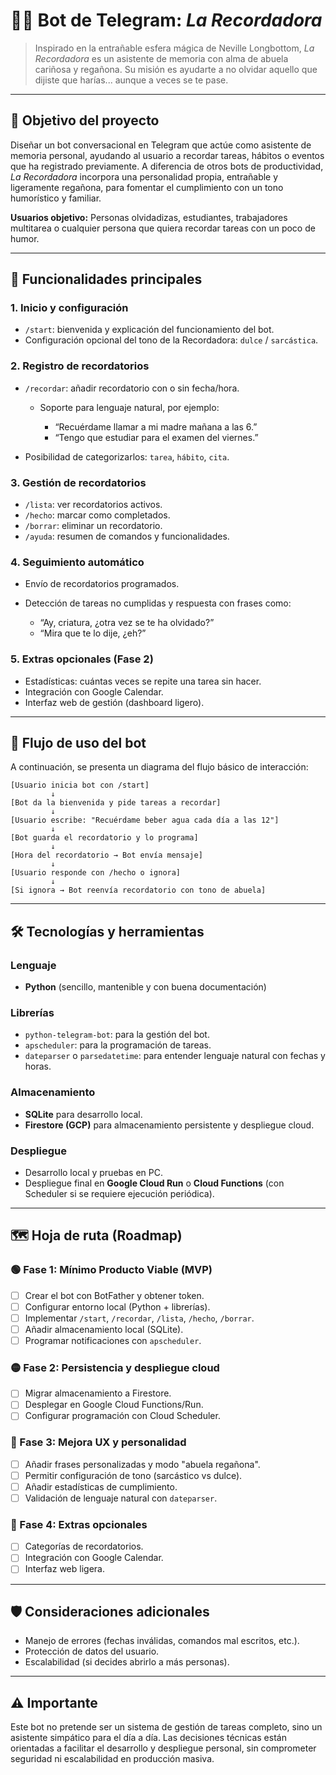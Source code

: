 
# 🤖🧠 Bot de Telegram: *La Recordadora*

> Inspirado en la entrañable esfera mágica de Neville Longbottom, *La Recordadora* es un asistente de memoria con alma de abuela cariñosa y regañona. Su misión es ayudarte a no olvidar aquello que dijiste que harías... aunque a veces se te pase.

---

## 🎯 Objetivo del proyecto

Diseñar un bot conversacional en Telegram que actúe como asistente de memoria personal, ayudando al usuario a recordar tareas, hábitos o eventos que ha registrado previamente. A diferencia de otros bots de productividad, *La Recordadora* incorpora una personalidad propia, entrañable y ligeramente regañona, para fomentar el cumplimiento con un tono humorístico y familiar.

**Usuarios objetivo:** Personas olvidadizas, estudiantes, trabajadores multitarea o cualquier persona que quiera recordar tareas con un poco de humor.

---

## 🔧 Funcionalidades principales

### 1. Inicio y configuración

* `/start`: bienvenida y explicación del funcionamiento del bot.
* Configuración opcional del tono de la Recordadora: `dulce` / `sarcástica`.

### 2. Registro de recordatorios

* `/recordar`: añadir recordatorio con o sin fecha/hora.

  * Soporte para lenguaje natural, por ejemplo:

    * “Recuérdame llamar a mi madre mañana a las 6.”
    * “Tengo que estudiar para el examen del viernes.”
* Posibilidad de categorizarlos: `tarea`, `hábito`, `cita`.

### 3. Gestión de recordatorios

* `/lista`: ver recordatorios activos.
* `/hecho`: marcar como completados.
* `/borrar`: eliminar un recordatorio.
* `/ayuda`: resumen de comandos y funcionalidades.

### 4. Seguimiento automático

* Envío de recordatorios programados.
* Detección de tareas no cumplidas y respuesta con frases como:

  * “Ay, criatura, ¿otra vez se te ha olvidado?”
  * “Mira que te lo dije, ¿eh?”

### 5. Extras opcionales (Fase 2)

* Estadísticas: cuántas veces se repite una tarea sin hacer.
* Integración con Google Calendar.
* Interfaz web de gestión (dashboard ligero).

---

## 🔁 Flujo de uso del bot

A continuación, se presenta un diagrama del flujo básico de interacción:

```
[Usuario inicia bot con /start]
         ↓
[Bot da la bienvenida y pide tareas a recordar]
         ↓
[Usuario escribe: "Recuérdame beber agua cada día a las 12"]
         ↓
[Bot guarda el recordatorio y lo programa]
         ↓
[Hora del recordatorio → Bot envía mensaje]
         ↓
[Usuario responde con /hecho o ignora]
         ↓
[Si ignora → Bot reenvía recordatorio con tono de abuela]
```

---

## 🛠️ Tecnologías y herramientas

### Lenguaje

* **Python** (sencillo, mantenible y con buena documentación)

### Librerías

* `python-telegram-bot`: para la gestión del bot.
* `apscheduler`: para la programación de tareas.
* `dateparser` o `parsedatetime`: para entender lenguaje natural con fechas y horas.

### Almacenamiento

* **SQLite** para desarrollo local.
* **Firestore (GCP)** para almacenamiento persistente y despliegue cloud.

### Despliegue

* Desarrollo local y pruebas en PC.
* Despliegue final en **Google Cloud Run** o **Cloud Functions** (con Scheduler si se requiere ejecución periódica).

---

## 🗺️ Hoja de ruta (Roadmap)

### 🟢 Fase 1: Mínimo Producto Viable (MVP)

* [ ] Crear el bot con BotFather y obtener token.
* [ ] Configurar entorno local (Python + librerías).
* [ ] Implementar `/start`, `/recordar`, `/lista`, `/hecho`, `/borrar`.
* [ ] Añadir almacenamiento local (SQLite).
* [ ] Programar notificaciones con `apscheduler`.

### 🟡 Fase 2: Persistencia y despliegue cloud

* [ ] Migrar almacenamiento a Firestore.
* [ ] Desplegar en Google Cloud Functions/Run.
* [ ] Configurar programación con Cloud Scheduler.

### 🔵 Fase 3: Mejora UX y personalidad

* [ ] Añadir frases personalizadas y modo "abuela regañona".
* [ ] Permitir configuración de tono (sarcástico vs dulce).
* [ ] Añadir estadísticas de cumplimiento.
* [ ] Validación de lenguaje natural con `dateparser`.

### 🔴 Fase 4: Extras opcionales

* [ ] Categorías de recordatorios.
* [ ] Integración con Google Calendar.
* [ ] Interfaz web ligera.

---

## 🛡️ Consideraciones adicionales

* Manejo de errores (fechas inválidas, comandos mal escritos, etc.).
* Protección de datos del usuario.
* Escalabilidad (si decides abrirlo a más personas).

---

## ⚠️ Importante

Este bot no pretende ser un sistema de gestión de tareas completo, sino un asistente simpático para el día a día. Las decisiones técnicas están orientadas a facilitar el desarrollo y despliegue personal, sin comprometer seguridad ni escalabilidad en producción masiva.


